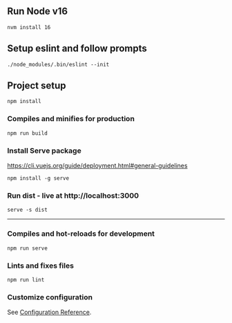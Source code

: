 
## Run Node v16
```
nvm install 16
```

## Setup eslint and follow prompts
```
./node_modules/.bin/eslint --init
```

## Project setup
```
npm install
```

### Compiles and minifies for production
```
npm run build
```

### Install Serve package
https://cli.vuejs.org/guide/deployment.html#general-guidelines

```
npm install -g serve
```

### Run dist - live at http://localhost:3000 
```
serve -s dist
```

------------
### Compiles and hot-reloads for development
```
npm run serve
```

### Lints and fixes files
```
npm run lint
```

### Customize configuration
See [Configuration Reference](https://cli.vuejs.org/config/).
